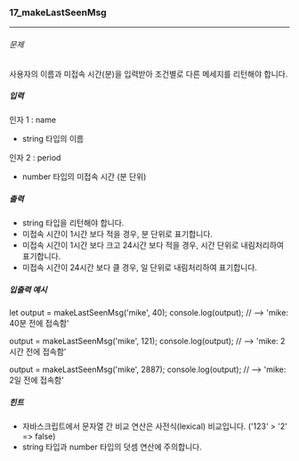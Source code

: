 ### 17_makeLastSeenMsg

***

###### 문제 

사용자의 이름과 미접속 시간(분)을 입력받아 조건별로 다른 메세지를 리턴해야 합니다.

##### 입력

인자 1 : name
- string 타입의 이름

인자 2 : period
- number 타입의 미접속 시간 (분 단위)

##### 출력

- string 타입을 리턴해야 합니다.
- 미접속 시간이 1시간 보다 적을 경우, 분 단위로 표기합니다.
- 미접속 시간이 1시간 보다 크고 24시간 보다 적을 경우, 시간 단위로 내림처리하여 표기합니다.
- 미접속 시간이 24시간 보다 클 경우, 일 단위로 내림처리하여 표기합니다.

##### 입출력 예시

let output = makeLastSeenMsg('mike', 40);
console.log(output); // --> 'mike: 40분 전에 접속함'

output = makeLastSeenMsg('mike', 121);
console.log(output); // --> 'mike: 2시간 전에 접속함'

output = makeLastSeenMsg('mike', 2887);
console.log(output); // --> 'mike: 2일 전에 접속함'

##### 힌트

- 자바스크립트에서 문자열 간 비교 연산은 사전식(lexical) 비교입니다. ('123' > '2' => false)
- string 타입과 number 타입의 덧셈 연산에 주의합니다.